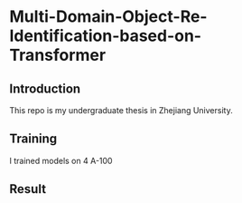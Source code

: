 # Multi-Domain-Object-Re-Identification-based-on-Transformer

## Introduction

This repo is my undergraduate thesis in Zhejiang University.

## Training

I trained models on 4 A-100

## Result
